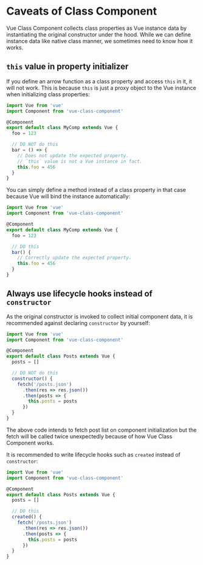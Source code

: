# Caveats of Class Component

Vue Class Component collects class properties as Vue instance data by instantiating the original constructor under the hood. While we can define instance data like native class manner, we sometimes need to know how it works.

## `this` value in property initializer

If you define an arrow function as a class property and access `this` in it, it will not work. This is because `this` is just a proxy object to the Vue instance when initializing class properties:

```js
import Vue from 'vue'
import Component from 'vue-class-component'

@Component
export default class MyComp extends Vue {
  foo = 123

  // DO NOT do this
  bar = () => {
    // Does not update the expected property.
    // `this` value is not a Vue instance in fact.
    this.foo = 456
  }
}
```

You can simply define a method instead of a class property in that case because Vue will bind the instance automatically:

```js
import Vue from 'vue'
import Component from 'vue-class-component'

@Component
export default class MyComp extends Vue {
  foo = 123

  // DO this
  bar() {
    // Correctly update the expected property.
    this.foo = 456
  }
}
```

## Always use lifecycle hooks instead of `constructor`

As the original constructor is invoked to collect initial component data, it is recommended against declaring `constructor` by yourself:

```js
import Vue from 'vue'
import Component from 'vue-class-component'

@Component
export default class Posts extends Vue {
  posts = []

  // DO NOT do this
  constructor() {
    fetch('/posts.json')
      .then(res => res.json())
      .then(posts => {
        this.posts = posts
      })
  }
}
```

The above code intends to fetch post list on component initialization but the fetch will be called twice unexpectedly because of how Vue Class Component works.

It is recommended to write lifecycle hooks such as `created` instead of `constructor`:

```js
import Vue from 'vue'
import Component from 'vue-class-component'

@Component
export default class Posts extends Vue {
  posts = []

  // DO this
  created() {
    fetch('/posts.json')
      .then(res => res.json())
      .then(posts => {
        this.posts = posts
      })
  }
}
```